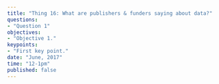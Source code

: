 ```yaml
---
title: "Thing 16: What are publishers & funders saying about data?"
questions:
- "Question 1"
objectives:
- "Objective 1."
keypoints:
- "First key point."
date: "June, 2017"
time: "12-1pm"
published: false
---
```

